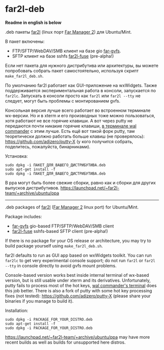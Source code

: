 # far2l-deb
**Readme in english is below**

.deb пакеты [far2l](https://github.com/elfmz/far2l) (linux порт [Far Manager 2](http://www.farmanager.com/index.php?l=ru)) для Ubuntu/Mint.

В пакет включены:
- FTP/SFTP/WebDAV/SMB клиент на базе gio [far-gvfs](https://github.com/cycleg/far-gvfs).
- SFTP клиент на базе sshfs [far2l-fuse](https://github.com/unxed/far2l-fuse) (pre-alpha!)

Если нет пакета для нужного дистрибутива или архитектуры, вы можете попробовать собрать пакет самостоятельно, используя скрипт `make_far2l_deb.sh`.

По умолчанию far2l работает как GUI-приложение на wxWidgets. Также поддерживается экспериментальная работа в консоли, запускается по `far2lc`. Запускать в консоли просто как `far2l` или `far2l --tty` не следует, могут быть проблемы с монтированием gvfs.

Консольная версия лучше всего работает во встроенном терминале wx-версии. Но и в xterm и его производных тоже можно пользоваться, хотя работают не все горячие клавиши. А вот через putty не передаются почти никакие горячие клавиши, [в терминале wal commander](http://www.wal-commander.org/home/download) с этим лучше. Есть ещё вот такой форк putty, там теоретически должно работать больше клавиш (не проверялось): https://github.com/adizero/putty-X (у кого получится собрать, поделитесь, пожалуйста, бинарниками).

Установка:
```
sudo dpkg -i ПАКЕТ_ДЛЯ_ВАШЕГО_ДИСТРИБУТИВА.deb
sudo apt-get install -f
sudo dpkg -i ПАКЕТ_ДЛЯ_ВАШЕГО_ДИСТРИБУТИВА.deb
```

В ppa могут быть более свежие сборки, равно как и сборки для других выпусков дистрибутивов.
https://launchpad.net/~far2l-team/+archive/ubuntu/ppa

---

.deb packages of [far2l](https://github.com/elfmz/far2l) ([Far Manager 2](http://www.farmanager.com/index.php?l=en) linux port) for Ubuntu/Mint.

Package includes:
- [far-gvfs](https://github.com/cycleg/far-gvfs) gio-based FTP/SFTP/WebDAV/SMB client
- [far2l-fuse](https://github.com/unxed/far2l-fuse) sshfs-based SFTP client (pre-alpha!)

If there is no package for your OS release or architecture, you may try to build package yourself using `make_far2l_deb.sh`.

far2l defaults to run as GUI app based on wxWidgets toolkit. You can run `far2lс` to get very experimental console support; do not run `far2l` or `far2l --tty` in console directly to avoid gvfs mount problems.

Console-based version works best inside internal terminal of wx-based version, but is still usable under xterm and its derivatives. Unfortunately, putty fails to process most of the hot keys, [wal commander's terminal](http://www.wal-commander.org/home/download) does this job better. There is also a fork of putty with some hot key processing fixes (not tested): https://github.com/adizero/putty-X (please share your binaries if you manage to build it).

Installation:
```
sudo dpkg -i PACKAGE_FOR_YOUR_DISTRO.deb
sudo apt-get install -f
sudo dpkg -i PACKAGE_FOR_YOUR_DISTRO.deb
```

https://launchpad.net/~far2l-team/+archive/ubuntu/ppa may have more recent builds as well as builds for unsupported here distros.
